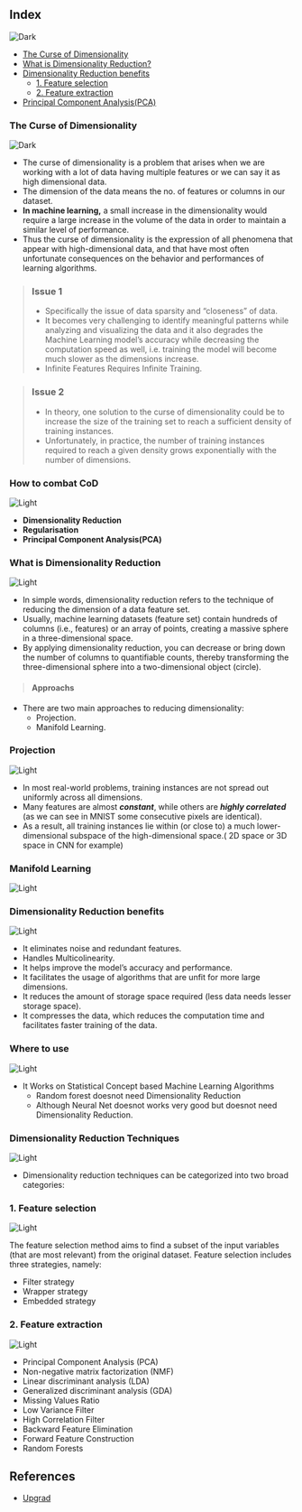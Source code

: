 ## Index
![Dark](https://user-images.githubusercontent.com/12748752/126914729-75e0fed5-fdaa-4216-81c8-719340e80694.png)
* [The Curse of Dimensionality](#the-curse-of-dimensionality)
* [What is Dimensionality Reduction?](#what-is-dimensionality-reduction)
* [Dimensionality Reduction benefits](#dimensionality-reduction-benefits)
   * [1. Feature selection](#1-feature-selection)
   * [2. Feature extraction](#2-feature-extraction)
 * [Principal Component Analysis(PCA)](https://github.com/iAmKankan/Data-Gathering-And-Preprocessing/blob/main/Dimensionality_Reduction/PCA.md)

### The Curse of Dimensionality
![Dark](https://user-images.githubusercontent.com/12748752/126914729-75e0fed5-fdaa-4216-81c8-719340e80694.png)
* The curse of dimensionality is a problem that arises when we are working with a lot of data having multiple features or we can say it as high dimensional data.
* The dimension of the data means the no. of features or columns in our dataset.
 * **In machine learning,** a small increase in the dimensionality would require a large increase in the volume of the data in order to maintain a similar level of performance.
 * Thus the curse of dimensionality is the expression of all phenomena that appear with high-dimensional data, and that have most often unfortunate consequences on the behavior and performances of learning algorithms.
> ### Issue 1
> * Specifically the issue of data sparsity and “closeness” of data.
> * It becomes very challenging to identify meaningful patterns while analyzing and visualizing the data and it also degrades the Machine Learning model’s accuracy while decreasing the computation speed as well, i.e. training the model will become much slower as the dimensions increase.
> * Infinite Features Requires Infinite Training.

> ### Issue 2
> * In theory, one solution to the curse of dimensionality could be to increase the size of the training set to reach a sufficient density of training instances.
> * Unfortunately, in practice, the number of training instances required to reach a given density grows exponentially with the number of dimensions. 
 ### How to combat CoD
 ![Light](https://user-images.githubusercontent.com/12748752/126914730-b5b13ba9-4d20-4ebf-b0ed-231af4c8b984.png)
 * **Dimensionality Reduction**
 * **Regularisation**
 * **Principal Component Analysis(PCA)**

### What is Dimensionality Reduction
![Light](https://user-images.githubusercontent.com/12748752/126914730-b5b13ba9-4d20-4ebf-b0ed-231af4c8b984.png)
* In simple words, dimensionality reduction refers to the technique of reducing the dimension of a data feature set.
* Usually, machine learning datasets (feature set) contain hundreds of columns (i.e., features) or an array of points, creating a massive sphere in a three-dimensional space.
* By applying dimensionality reduction, you can decrease or bring down the number of columns to quantifiable counts, thereby transforming the three-dimensional sphere into a two-dimensional object (circle). 
> #### Approachs
* There are two main approaches to reducing dimensionality:
  - Projection.
  - Manifold Learning.

### Projection
![Light](https://user-images.githubusercontent.com/12748752/126914730-b5b13ba9-4d20-4ebf-b0ed-231af4c8b984.png)
* In most real-world problems, training instances are not spread out uniformly across all dimensions. 
* Many features are almost **_constant_**, while others are **_highly correlated_** (as we can see in MNIST some consecutive pixels are identical). 
* As a result, all training instances lie within (or close to) a much lower-dimensional subspace of the high-dimensional space.( 2D space or 3D space in CNN for example)

### Manifold Learning
![Light](https://user-images.githubusercontent.com/12748752/126914730-b5b13ba9-4d20-4ebf-b0ed-231af4c8b984.png)

### Dimensionality Reduction benefits
![Light](https://user-images.githubusercontent.com/12748752/126914730-b5b13ba9-4d20-4ebf-b0ed-231af4c8b984.png)
* It eliminates noise and redundant features.
* Handles Multicolinearity.
* It helps improve the model’s accuracy and performance. 
* It facilitates the usage of algorithms that are unfit for more large dimensions. 
* It reduces the amount of storage space required (less data needs lesser storage space).
* It compresses the data, which reduces the computation time and facilitates faster training of the data.  

### Where to use
![Light](https://user-images.githubusercontent.com/12748752/126914730-b5b13ba9-4d20-4ebf-b0ed-231af4c8b984.png)
* It Works on Statistical Concept based Machine Learning Algorithms
  * Random forest doesnot need Dimensionality Reduction
  * Although Neural Net doesnot works very good but doesnot need Dimensionality Reduction.
 
### Dimensionality Reduction Techniques
![Light](https://user-images.githubusercontent.com/12748752/126914730-b5b13ba9-4d20-4ebf-b0ed-231af4c8b984.png)
* Dimensionality reduction techniques can be categorized into two broad categories:

### 1. Feature selection
![Light](https://user-images.githubusercontent.com/12748752/126914730-b5b13ba9-4d20-4ebf-b0ed-231af4c8b984.png)

The feature selection method aims to find a subset of the input variables (that are most relevant) from the original dataset. Feature selection includes three strategies, namely:

* Filter strategy
* Wrapper strategy 
* Embedded strategy 

### 2. Feature extraction
![Light](https://user-images.githubusercontent.com/12748752/126914730-b5b13ba9-4d20-4ebf-b0ed-231af4c8b984.png)
*  Principal Component Analysis (PCA)
*  Non-negative matrix factorization (NMF)
*  Linear discriminant analysis (LDA)
*  Generalized discriminant analysis (GDA)
*  Missing Values Ratio
*  Low Variance Filter
*  High Correlation Filter
*  Backward Feature Elimination
*  Forward Feature Construction
*  Random Forests




## References
* [Upgrad](https://www.upgrad.com/blog/top-dimensionality-reduction-techniques-for-machine-learning/)
